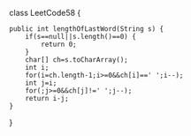 class LeetCode58 {

	public int lengthOfLastWord(String s) {
		if(s==null||s.length()==0) {
			return 0;
		}
		char[] ch=s.toCharArray();
		int i;
		for(i=ch.length-1;i>=0&&ch[i]==' ';i--);
		int j=i;
		for(;j>=0&&ch[j]!=' ';j--);
		return i-j;
	}
}
